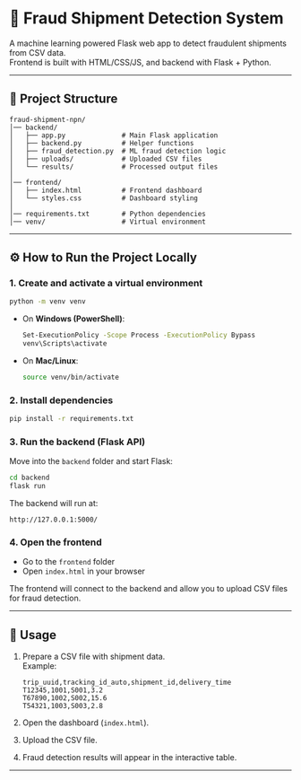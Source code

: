 # 🚚 Fraud Shipment Detection System

A machine learning powered Flask web app to detect fraudulent shipments from CSV data.  
Frontend is built with HTML/CSS/JS, and backend with Flask + Python.  

---

## 📂 Project Structure

```
fraud-shipment-npn/
│── backend/
│   ├── app.py              # Main Flask application
│   ├── backend.py          # Helper functions
│   ├── fraud_detection.py  # ML fraud detection logic
│   ├── uploads/            # Uploaded CSV files
│   └── results/            # Processed output files
│
│── frontend/
│   ├── index.html          # Frontend dashboard
│   └── styles.css          # Dashboard styling
│
│── requirements.txt        # Python dependencies
│── venv/                   # Virtual environment
```

---

## ⚙️ How to Run the Project Locally

### 1. Create and activate a virtual environment
```bash
python -m venv venv
```

- On **Windows (PowerShell)**:
  ```bash
  Set-ExecutionPolicy -Scope Process -ExecutionPolicy Bypass
  venv\Scripts\activate
  ```

- On **Mac/Linux**:
  ```bash
  source venv/bin/activate
  ```

### 2. Install dependencies
```bash
pip install -r requirements.txt
```

### 3. Run the backend (Flask API)
Move into the `backend` folder and start Flask:
```bash
cd backend
flask run
```

The backend will run at:
```
http://127.0.0.1:5000/
```

### 4. Open the frontend
- Go to the `frontend` folder  
- Open `index.html` in your browser  

The frontend will connect to the backend and allow you to upload CSV files for fraud detection.

---

## 🧪 Usage

1. Prepare a CSV file with shipment data.  
   Example:
   ```csv
   trip_uuid,tracking_id_auto,shipment_id,delivery_time
   T12345,1001,S001,3.2
   T67890,1002,S002,15.6
   T54321,1003,S003,2.8
   ```

2. Open the dashboard (`index.html`).  
3. Upload the CSV file.  
4. Fraud detection results will appear in the interactive table.

---
